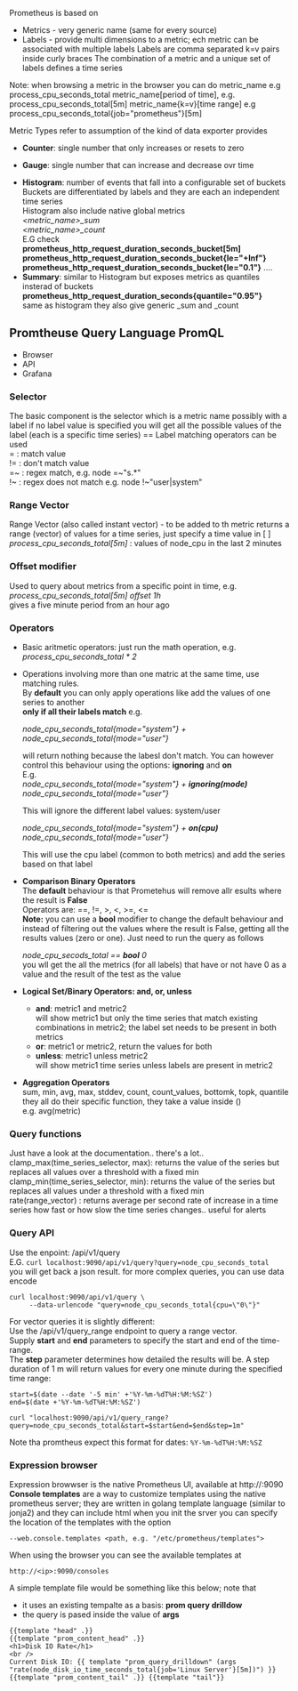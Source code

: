 Prometheus is based on
- Metrics - very generic name (same for every source)
- Labels - provide multi dimensions to a metric; ech metric can be associated with multiple labels
  Labels are comma separated k=v pairs inside curly braces
The combination of a metric and a unique set of labels defines a time series

Note: when browsing a metric in the browser
you can do
metric_name                  e.g process_cpu_seconds_total
metric_name[period of time], e.g. process_cpu_seconds_total[5m]
metric_name{k=v}[time range] e.g process_cpu_seconds_total{job="prometheus"}[5m]

Metric Types refer to assumption of the kind of data exporter provides
- **Counter**: single number that only increases or resets to zero<P>
- **Gauge**: single number that can increase and decrease ovr time<P>
- **Histogram**: number of events that fall into a configurable set of buckets
             Buckets are differentiated by labels and they are each an independent time series  
             Histogram also include native global metrics  
               *<metric_name>_sum*  
               *<metric_name>_count*  
            E.G check  
            **prometheus_http_request_duration_seconds_bucket[5m]
            prometheus_http_request_duration_seconds_bucket{le="+Inf"}
            prometheus_http_request_duration_seconds_bucket{le="0.1"}**
            ....
- **Summary**: similar to Histogram but exposes metrics as quantiles insterad of buckets
           **prometheus_http_request_duration_seconds{quantile="0.95"}**  
           same as histogram they also give generic _sum and _count    


## Promtheuse Query Language PromQL
- Browser
- API
- Grafana

### Selector 
   The basic component is the selector which is a metric name possibly with a label
   if no label value is specified you will get all the possible values of the label (each is a specific time series)
  == Label matching operators can be used  
     =  : match value  
     != : don't match value  
     =~ : regex match, e.g. node =~"s.*"  
     !~ : regex does not match e.g. node !~"user|system"   

### Range Vector 
   Range Vector (also called instant vector) - to be added to th metric
   returns a range (vector) of values for a time series, just specify a time value in [ ]  
   *process_cpu_seconds_total[5m]* : values of node_cpu in the last 2 minutes     

### Offset modifier   
   Used to query about metrics from a specific point in time, e.g.  
   *process_cpu_seconds_total[5m] offset 1h*  
   gives a five minute period from an hour ago

### Operators

* Basic aritmetic operators: just run the math operation, e.g.     
  *process_cpu_seconds_total * 2*  

* Operations involving more than one matric at the same time, use matching rules.  
  By **default** you can only apply operations like add the values of one series to another   
  **only if all their labels match** e.g.  <P>
  *node_cpu_seconds_total{mode="system"} + node_cpu_seconds_total{mode="user"}* <P>
  will return nothing because the labesl don't match.
  You can however control this behaviour using the options: **ignoring** and **on**   
  E.g.  
  *node_cpu_seconds_total{mode="system"} + **ignoring(mode)** node_cpu_seconds_total{mode="user"}* <P>
  This  will ignore the different label values: system/user  <P>
  *node_cpu_seconds_total{mode="system"} + **on(cpu)** node_cpu_seconds_total{mode="user"}* <P>
  This will use the cpu label (common to both metrics) and add the series based on that label
* **Comparison Binary Operators**  
  The **default** behaviour is that Prometehus will remove allr esults where the result is **False**  
  Operators are: ==, !=, >, <, >=, <=  
  **Note:** you can use a **bool** modifier to change the default behaviour and
  instead of filtering out the values where the result is False, getting all the
  results values (zero or one). Just need to run the query as follows<P>
  *node_cpu_secods_total == **bool** 0*  
  you wll get the all the metrics (for all labels) that have or not have 0 as a value and the result of the test as the value
* **Logical Set/Binary Operators: and, or, unless**   
    * **and**:  metric1 and metric2  
    will show metric1 but only the time series that match existing combinations in metric2; the label set needs to be present in both metrics
    * **or**: metric1 or metric2, return the values for both
    * **unless**: metric1 unless metric2  
    will show metric1 time series unless labels are present in metric2 
* **Aggregation Operators**  
  sum, min, avg, max, stddev, count, count_values, bottomk, topk, quantile  
  they all do their specific function, they take a value inside ()  
  e.g. avg(metric)


### Query functions
Just have a look at the documentation.. there's a lot..  
clamp_max(time_series_selector, max): returns the value of the series but replaces all values over a threshold with a fixed min  
clamp_min(time_series_selector, min): returns the value of the series but replaces all values under a threshold with a fixed min   
rate(range_vector) : returns average per second rate of increase in a time series 
         how fast or how slow the time series changes.. useful for alerts




### Query API
Use the enpoint: /api/v1/query  
E.G.
```curl localhost:9090/api/v1/query?query=node_cpu_seconds_total```  
you will get back a json result. for more complex queries, you can use data encode  
```
curl localhost:9090/api/v1/query \
     --data-urlencode "query=node_cpu_seconds_total{cpu=\"0\"}"  
```  
For vector queries it is slightly different:  
Use the /api/v1/query_range endpoint to query a range vector.  
Supply **start** and **end** parameters to specify the start and end of the time-range.  
The **step** parameter determines how detailed the results will be. A step duration of 1 m will return values for every one minute during the specified time range:
```
start=$(date --date '-5 min' +'%Y-%m-%dT%H:%M:%SZ')
end=$(date +'%Y-%m-%dT%H:%M:%SZ')

curl "localhost:9090/api/v1/query_range? query=node_cpu_seconds_total&start=$start&end=$end&step=1m"
```   
Note tha promtheus expect this format for dates: ```%Y-%m-%dT%H:%M:%SZ``` 


### Expression browser
Expression browwser is the native Prometheus UI, available at http://<ip>:9090
**Console templates** are a way to customize templates using the native prometheus server; they are written in golang template language (similar to jonja2) and they can include html
when you init the srver you can specify the location of the templates with the option
```
--web.console.templates <path, e.g. "/etc/prometheus/templates">
```
When using the browser you can see the available templates at
```
http://<ip>:9090/consoles
```
A simple template file would be something like this below; note that 
 * it uses an existing tempalte as a basis: **prom query drilldow**
 * the query is pased inside  the value of **args**
```
{{template "head" .}}
{{template "prom_content_head" .}}
<h1>Disk IO Rate</h1>
<br />
Current Disk IO: {{ template "prom_query_drilldown" (args "rate(node_disk_io_time_seconds_total{job='Linux Server'}[5m])") }}
{{template "prom_content_tail" .}} {{template "tail"}}
```